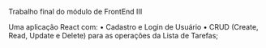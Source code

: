 Trabalho final do módulo de FrontEnd III

Uma aplicação React com:
• Cadastro e Login de Usuário
• CRUD (Create, Read, Update e Delete) para as operações da Lista de Tarefas;
